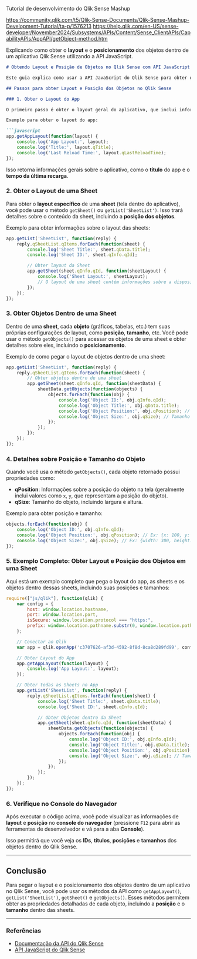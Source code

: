 Tutorial de desenvolvimento do Qlik Sense Mashup 

https://community.qlik.com/t5/Qlik-Sense-Documents/Qlik-Sense-Mashup-Development-Tutorial/ta-p/1576213
https://help.qlik.com/en-US/sense-developer/November2024/Subsystems/APIs/Content/Sense_ClientAPIs/CapabilityAPIs/AppAPI/getObject-method.htm


Explicando como obter o **layout** e o **posicionamento** dos objetos dentro de um aplicativo Qlik Sense utilizando a API JavaScript.

```markdown
# Obtendo Layout e Posição de Objetos no Qlik Sense com API JavaScript

Este guia explica como usar a API JavaScript do Qlik Sense para obter o layout e o posicionamento dos objetos dentro de um aplicativo, incluindo gráficos, tabelas e outros tipos de objetos. Você pode usar essa abordagem para acessar o layout de um app, obter o layout de uma sheet específica e recuperar as informações de posicionamento e tamanho de cada objeto dentro de uma sheet.

## Passos para obter Layout e Posição dos Objetos no Qlik Sense

### 1. Obter o Layout do App

O primeiro passo é obter o layout geral do aplicativo, que inclui informações sobre a estrutura e a configuração do app.

Exemplo para obter o layout do app:

```javascript
app.getAppLayout(function(layout) {
    console.log('App Layout:', layout);
    console.log('Title:', layout.qTitle);
    console.log('Last Reload Time:', layout.qLastReloadTime);
});
```

Isso retorna informações gerais sobre o aplicativo, como o **título** do app e o **tempo da última recarga**.

### 2. Obter o Layout de uma Sheet

Para obter o **layout específico** de uma **sheet** (tela dentro do aplicativo), você pode usar o método `getSheet()` ou `getList('SheetList')`. Isso trará detalhes sobre o conteúdo da sheet, incluindo a **posição dos objetos**.

Exemplo para obter informações sobre o layout das sheets:

```javascript
app.getList('SheetList', function(reply) {
    reply.qSheetList.qItems.forEach(function(sheet) {
        console.log('Sheet Title:', sheet.qData.title);
        console.log('Sheet ID:', sheet.qInfo.qId);

        // Obter layout da Sheet
        app.getSheet(sheet.qInfo.qId, function(sheetLayout) {
            console.log('Sheet Layout:', sheetLayout);
            // O layout de uma sheet contém informações sobre a disposição dos objetos dentro dela.
        });
    });
});
```

### 3. Obter Objetos Dentro de uma Sheet

Dentro de uma **sheet**, cada **objeto** (gráficos, tabelas, etc.) tem suas próprias configurações de layout, como **posição**, **tamanho**, etc. Você pode usar o método `getObjects()` para acessar os objetos de uma sheet e obter detalhes sobre eles, incluindo o **posicionamento**.

Exemplo de como pegar o layout de objetos dentro de uma sheet:

```javascript
app.getList('SheetList', function(reply) {
    reply.qSheetList.qItems.forEach(function(sheet) {
        // Obter objetos dentro de uma sheet
        app.getSheet(sheet.qInfo.qId, function(sheetData) {
            sheetData.getObjects(function(objects) {
                objects.forEach(function(obj) {
                    console.log('Object ID:', obj.qInfo.qId);
                    console.log('Object Title:', obj.qData.title);
                    console.log('Object Position:', obj.qPosition); // Posição do objeto
                    console.log('Object Size:', obj.qSize); // Tamanho do objeto
                });
            });
        });
    });
});
```

### 4. Detalhes sobre Posição e Tamanho do Objeto

Quando você usa o método `getObjects()`, cada objeto retornado possui propriedades como:

- **qPosition**: Informações sobre a posição do objeto na tela (geralmente inclui valores como `x`, `y`, que representam a posição do objeto).
- **qSize**: Tamanho do objeto, incluindo largura e altura.

Exemplo para obter posição e tamanho:

```javascript
objects.forEach(function(obj) {
    console.log('Object ID:', obj.qInfo.qId);
    console.log('Object Position:', obj.qPosition); // Ex: {x: 100, y: 200}
    console.log('Object Size:', obj.qSize); // Ex: {width: 300, height: 200}
});
```

### 5. Exemplo Completo: Obter Layout e Posição dos Objetos em uma Sheet

Aqui está um exemplo completo que pega o layout do app, as sheets e os objetos dentro dessas sheets, incluindo suas posições e tamanhos:

```javascript
require(["js/qlik"], function(qlik) {
    var config = {
        host: window.location.hostname,
        port: window.location.port,
        isSecure: window.location.protocol === "https:",
        prefix: window.location.pathname.substr(0, window.location.pathname.toLowerCase().lastIndexOf("/extensions") + 1)
    };

    // Conectar ao Qlik
    var app = qlik.openApp('c3707626-af3d-4592-8f8d-8ca8d289fd99', config); // Use o ID do app

    // Obter Layout do App
    app.getAppLayout(function(layout) {
        console.log('App Layout:', layout);
    });

    // Obter todas as Sheets no App
    app.getList('SheetList', function(reply) {
        reply.qSheetList.qItems.forEach(function(sheet) {
            console.log('Sheet Title:', sheet.qData.title);
            console.log('Sheet ID:', sheet.qInfo.qId);

            // Obter Objetos dentro da Sheet
            app.getSheet(sheet.qInfo.qId, function(sheetData) {
                sheetData.getObjects(function(objects) {
                    objects.forEach(function(obj) {
                        console.log('Object ID:', obj.qInfo.qId);
                        console.log('Object Title:', obj.qData.title);
                        console.log('Object Position:', obj.qPosition); // Posição do objeto
                        console.log('Object Size:', obj.qSize); // Tamanho do objeto
                    });
                });
            });
        });
    });
});
```

### 6. Verifique no Console do Navegador

Após executar o código acima, você pode visualizar as informações de **layout** e **posição** no **console do navegador** (pressione `F12` para abrir as ferramentas de desenvolvedor e vá para a aba **Console**).

Isso permitirá que você veja os **IDs**, **títulos**, **posições** e **tamanhos** dos objetos dentro do Qlik Sense.

---

## Conclusão

Para pegar o layout e o posicionamento dos objetos dentro de um aplicativo no Qlik Sense, você pode usar os métodos da API como `getAppLayout()`, `getList('SheetList')`, `getSheet()` e `getObjects()`. Esses métodos permitem obter as propriedades detalhadas de cada objeto, incluindo a **posição** e o **tamanho** dentro das sheets.


---

### Referências

- [Documentação da API do Qlik Sense](https://qlik.dev/)
- [API JavaScript do Qlik Sense](https://qlik.dev/tutorials/getting-started-with-javascript-api)

